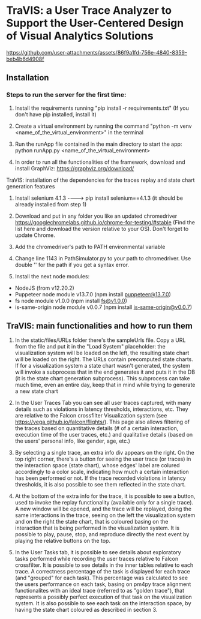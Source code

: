 # TraVIS: a User Trace Analyzer to Support the User-Centered Design of Visual Analytics Solutions






https://github.com/user-attachments/assets/86f9a1fd-756e-4840-8359-beb4b6d4908f






## Installation

### Steps to run the server for the first time:

1) Install the requirements running "pip install -r requirements.txt" (If you don't have pip installed, install it)

2) Create a virtual environment by running the command "python -m venv <name_of_the_virtual_environment>" in the terminal

3) Run the runApp file contained in the main directory to start the app: python runApp.py <name_of_the_virtual_environment>

4) In order to run all the functionalities of the framework, download and install GraphViz: https://graphviz.org/download/

TraVIS: installation of the dependencies for the traces replay and state chart generation features

1) Install selenium 4.1.3 ----> pip install selenium==4.1.3 (it should be already installed from step 1)

2) Download and put in any folder you like an updated chromedriver https://googlechromelabs.github.io/chrome-for-testing/#stable (Find the list here and download the version relative to your OS). Don't forget to update Chrome.

3) Add the chromedriver's path to PATH environmental variable

4) Change line 1143 in PathSimulator.py to your path to chromedriver. Use double '\' for the path if you get a syntax error.

5) Install the next node modules:

- NodeJS (from v12.20.2)
- Puppeteer node module v13.7.0 (npm install puppeteer@13.7.0)
- fs node module v1.0.0 (npm install fs@v1.0.0)
- is-same-origin node module v0.0.7 (npm install is-same-origin@v0.0.7)

## TraVIS: main functionalities and how to run them

1) In the static/files/URLs folder there's the sampleUrls file. Copy a URL from the file and put it in the "Load System" placeholder: the visualization system will be loaded on the left, the resulting state chart will be loaded on the right. The URLs contain precomputed state charts. If for a visualization system a state chart wasn't generated, the system will invoke a subprocess that in the end generates it and puts it in the DB (it is the state chart generation subprocess). This subprocess can take much time, even an entire day, keep that in mind while trying to generate a new state chart

2) In the User Traces Tab you can see all user traces captured, with many details such as violations in latency thresholds, interactions, etc. They are relative to the Falcon crossfilter Visualization system (see https://vega.github.io/falcon/flights/). This page also allows filtering of the traces based on quantitative details (# of a certain interaction, execution time of the user traces, etc.) and qualitative details (based on the users' personal info, like gender, age, etc.)

3) By selecting a single trace, an extra info div appears on the right. On the top right corner, there's a button for seeing the user trace (or traces) in the interaction space (state chart), whose edges' label are colured accordingly to a color scale, indicating how much a certain interaction has been performed or not. If the trace recorded violations in latency thresholds, it is also possible to see them reflected in the state chart.

4) At the bottom of the extra info for the trace, it is possible to see a button, used to invoke the replay functionality (available only for a single trace). A new window will be opened, and the trace will be replayed, doing the same interactions in the trace, seeing on the left the visualization system and on the right the state chart, that is coloured basing on the interaction that is being performed in the visualization system. It is possible to play, pause, stop, and reproduce directly the next event by playing the relative buttons on the top.

5) In the User Tasks tab, it is possible to see details about exploratory tasks performed while recording the user traces relative to Falcon crossfilter. It is possible to see details in the inner tables relative to each trace. A correctness percentage of the task is displayed for each trace (and "grouped" for each task). This percentage was calculated to see the users performance on each task, basing on pm4py trace alignment functionalites with an ideal trace (referred to as "golden trace"), that represents a possibly perfect execution of that task on the visualization system. It is also possible to see each task on the interaction space, by having the  state chart coloured as described in section 3.










